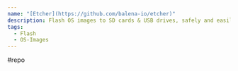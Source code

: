```yaml
---
name: "[Etcher](https://github.com/balena-io/etcher)"
description: Flash OS images to SD cards & USB drives, safely and easily.
tags:
  - Flash
  - OS-Images
---
```

#repo